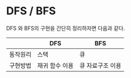 # DFS / BFS

DFS 와 BFS의 구현을 간단히 정리하자면 다음과 같다.

|       | DFS       | BFS       |
|-------|-----------|-----------|
| 동작원리  | 스택        | 큐         |
| 구현방법  | 재귀 함수 이용 | 큐 자료구조 이용 |
